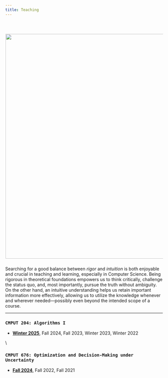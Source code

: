 ```yaml
---
title: Teaching
---
```



<div>
<img alt="" src="/img/rigor_intuition_f.png" style="min-width:220px; float:center; margin: 40px 1px 10px 1px" width="720"/>
</div>

Searching for a good balance between _rigor_ and _intuition_ is both enjoyable and crucial in teaching and learning, especially in Computer Science. Being rigorous in theoretical foundations empowers us to think critically, challenge the status quo, and, most importantly, pursue the truth without ambiguity. On the other hand, an intuitive understanding helps us retain important information more effectively, allowing us to utilize the knowledge whenever and wherever needed—possibly even beyond the intended scope of a course.

---

>
### `CMPUT 204: Algorithms I`
- [**Winter 2025**](https://eclass.srv.ualberta.ca/course/view.php?id=101164), Fall 2024, Fall 2023, Winter 2023, Winter 2022

\

>
### `CMPUT 676: Optimization and Decision-Making under Uncertainty`
- [**Fall 2024**](/teaching/optimization), Fall 2022, Fall 2021


<!-- ## `Fall 2023` -->
<!-- > -->
<!-- - **CMPUT 204: Algorithms I** -->


<!-- ## `Winter 2023` -->
<!-- > -->
<!-- - **CMPUT 204: Algorithms I** -->


<!-- ## `Fall 2022` -->
<!-- > -->
<!-- - **CMPUT 676: Optimization and Decision-Making under Uncertainty** -->

<!-- - Course enrollment: 20-25
- USRI course rating: 4.9 / 5
- USRI instructor rating: 4.9 / 5 -->


<!-- ## `Winter 2022` -->
<!-- > -->
<!-- - **CMPUT 204: Algorithms I** -->

<!-- - Course enrollment: 150-200
- USRI course rating: 4.5 / 5
- USRI instructor rating: 4.7 / 5 -->


<!-- ## `Fall 2021` -->
<!-- > -->
<!-- - **CMPUT 675: Optimization and Decision-Making under Uncertainty** -->

<!-- - Course enrollment: 20-25
- USRI course rating: 4.6 / 5
- USRI instructor rating: 4.7 / 5 -->


